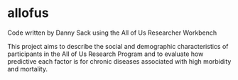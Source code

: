 # allofus
Code written by Danny Sack using the All of Us Researcher Workbench

This project aims to describe the social and demographic characteristics of participants in the All of Us Research Program and to evaluate how predictive each factor is for chronic diseases associated with high morbidity and mortality.
